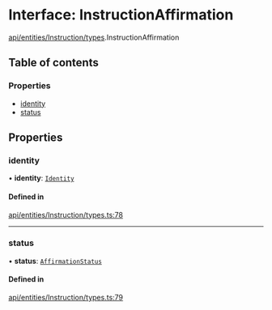 # Interface: InstructionAffirmation

[api/entities/Instruction/types](../wiki/api.entities.Instruction.types).InstructionAffirmation

## Table of contents

### Properties

- [identity](../wiki/api.entities.Instruction.types.InstructionAffirmation#identity)
- [status](../wiki/api.entities.Instruction.types.InstructionAffirmation#status)

## Properties

### identity

• **identity**: [`Identity`](../wiki/api.entities.Identity.Identity)

#### Defined in

[api/entities/Instruction/types.ts:78](https://github.com/PolymeshAssociation/polymesh-sdk/blob/fe2e6dd1/src/api/entities/Instruction/types.ts#L78)

___

### status

• **status**: [`AffirmationStatus`](../wiki/api.entities.Instruction.types.AffirmationStatus)

#### Defined in

[api/entities/Instruction/types.ts:79](https://github.com/PolymeshAssociation/polymesh-sdk/blob/fe2e6dd1/src/api/entities/Instruction/types.ts#L79)
